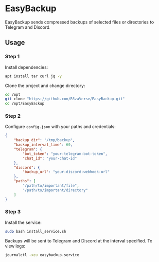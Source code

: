 # EasyBackup

EasyBackup sends compressed backups of selected files or directories to Telegram and Discord.

## Usage

### Step 1
Install dependencies:
```bash
apt install tar curl jq -y
```
Clone the project and change directory:
```bash
cd /opt
git clone "https://github.com/R3zaVerse/EasyBackup.git"
cd /opt/EasyBackup
```

### Step 2
Configure `config.json` with your paths and credentials:
```json
{
    "backup_dir": "/tmp/backup",
    "backup_interval_time": 60,
    "telegram": {
        "bot_token": "your-telegram-bot-token",
        "chat_id": "your-chat-id"
    },
    "discord": {
        "backup_url": "your-discord-webhook-url"
    },
    "paths": [
        "/path/to/important/file",
        "/path/to/important/directory"
    ]
}
```

### Step 3
Install the service:
```bash
sudo bash install_service.sh
```

Backups will be sent to Telegram and Discord at the interval specified.
To view logs:
```bash
journalctl -xeu easybackup.service
```
